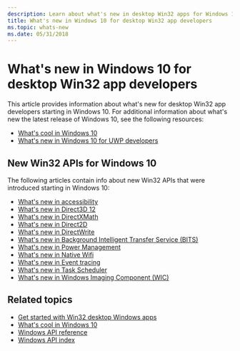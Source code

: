 ```yaml
---
description: Learn about what's new in desktop Win32 apps for Windows 10.
title: What's new in Windows 10 for desktop Win32 app developers
ms.topic: whats-new
ms.date: 05/31/2018
---
```


# What's new in Windows 10 for desktop Win32 app developers

This article provides information about what's new for desktop Win32 app developers starting in Windows 10. For additional information about what's new the latest release of Windows 10, see the following resources:  

* [What's cool in Windows 10](https://developer.microsoft.com/windows/windows-10-for-developers)
* [What's new in Windows 10 for UWP developers](/windows/uwp/whats-new/windows-10-version-latest)

## New Win32 APIs for Windows 10

The following articles contain info about new Win32 APIs that were introduced starting in Windows 10:

* [What's new in accessibility](./accessibility/accessibility-whatsnew.md)
* [What's new in Direct3D 12](direct3d12/new-releases.md)
* [What's new in DirectXMath](dxmath/pg-xnamath-whatsnew.md)
* [What's new in Direct2D](Direct2D/what-s-new-in-direct2d-for-windows-8-consumer-preview.md)
* [What's new in DirectWrite](DirectWrite/what-s-new-in-directwrite-for-windows-8-consumer-preview.md)
* [What's new in Background Intelligent Transfer Service (BITS)](Bits/what-s-new.md)
* [What's new in Power Management](Power/what-s-new-in-power-management.md)
* [What's new in Native Wifi](NativeWiFi/what-s-new-in-native-wifi.md)
* [What's new in Event tracing](ETW/what-s-new-in-event-tracing.md)
* [What's new in Task Scheduler](TaskSchd/what-s-new-in-task-scheduler.md)
* [What's new in Windows Imaging Component (WIC)](wic/what-s-new-in-wic-for-windows-8-1.md)

## Related topics

* [Get started with Win32 desktop Windows apps](desktop-programming.md)
* [What's cool in Windows 10](https://developer.microsoft.com/windows/windows-10-for-developers)
* [Windows API reference](/windows/desktop/api/)
* [Windows API index](/windows/desktop/apiindex/api-index-portal)
